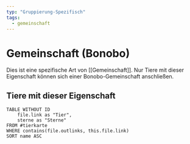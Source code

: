 ```yaml
---
typ: "Gruppierung-Spezifisch"
tags:
  - gemeinschaft
---  
```

# Gemeinschaft (Bonobo)
Dies ist eine spezifische Art von [[Gemeinschaft]]. Nur Tiere mit dieser Eigenschaft können sich einer Bonobo-Gemeinschaft anschließen.  

## Tiere mit dieser Eigenschaft  
```dataview 
TABLE WITHOUT ID   
	file.link as "Tier",   
	sterne as "Sterne" 
FROM #tierkarte 
WHERE contains(file.outlinks, this.file.link) 
SORT name ASC